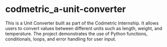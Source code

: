 # codmetric_a-unit-converter
This is a Unit Converter built as part of the Codmetric Internship. It allows users to convert values between different units such as length, weight, and temperature. The project demonstrates the use of Python functions, conditionals, loops, and error handling for user input.
